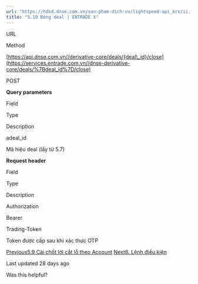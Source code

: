 ```yaml
---
url: "https://hdsd.dnse.com.vn/san-pham-dich-vu/lightspeed-api_krx/ii.-trading-api/5.-giao-dich-phai-sinh/5.10-dong-deal"
title: "5.10 Đóng deal | ENTRADE X"
---
```


URL

Method

[https://api.dnse.com.vn//derivative-core/deals/{deal\_id}/close](https://services.entrade.com.vn//dnse-derivative-core/deals/%7Bdeal_id%7D/close)

POST

**Query parameters**

Field

Type

Description

adeal\_id

Mã hiệu deal (lấy từ 5.7)

**Request header**

Field

Type

Description

Authorization

Bearer <JWT Token>

Trading-Token

Token được cấp sau khi xác thực OTP

[Previous5.9 Cài chốt lời cắt lỗ theo Account](https://hdsd.dnse.com.vn/san-pham-dich-vu/lightspeed-api_krx/ii.-trading-api/5.-giao-dich-phai-sinh/5.9-cai-chot-loi-cat-lo-theo-account) [Next6\. Lệnh điều kiện](https://hdsd.dnse.com.vn/san-pham-dich-vu/lightspeed-api_krx/ii.-trading-api/6.-lenh-dieu-kien)

Last updated 28 days ago

Was this helpful?